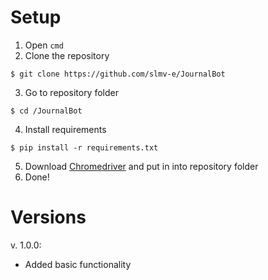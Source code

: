 # Setup
1. Open `cmd`
2. Clone the repository
````
$ git clone https://github.com/slmv-e/JournalBot
````
3. Go to repository folder
````
$ cd /JournalBot
````
4. Install requirements
````
$ pip install -r requirements.txt
````
5. Download [Chromedriver](https://chromedriver.chromium.org/downloads) and put in into repository folder
6. Done!


# Versions
v. 1.0.0:
- Added basic functionality
